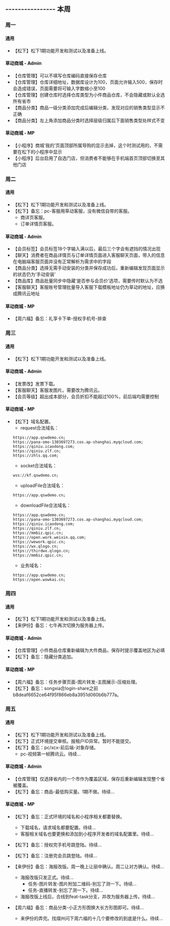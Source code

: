## ---------------- 本周

### 周一
#### 通用
* 【松下】松下1期功能开发和测试以及准备上线。
#### 草动商城 - Admin
* 【仓库管理】可以不填写仓库编码直接保存仓库
* 【仓库管理】仓库详细地址，数据库设计为100，页面允许输入500，保存时会造成错误，页面需要将可输入字数缩小至100
* 【仓库管理】创建仓库时选择仓库类型为小件商品仓库，不会隐藏或默认全选所有省市
* 【商品分类】商品一级分类添加完成后编辑分类，发现对应的销售类型显示不正确
* 【商品分类】左上角添加商品分类时选择层级归属后下面销售类型处样式不变
#### 草动商城 - MP
* 【小程序】商城‘我的’页面顶部所属导购的显示去掉，这个时测试用的，不需要在松下的小程序中显示
* 【小程序】后台启用了自选门店，但消费者不能够在手机端首页顶部切换至其他门店

### 周二
#### 通用
* 【松下】松下1期功能开发和测试以及准备上线。
* 【松下】备忘：pc-客服用草动客服，没有微信自带的客服。
  - 商详页客服。
  - 订单详情页客服。
#### 草动商城 - Admin
* 【会员标签】会员标签18个字输入满以后，最后三个字会有遮挡的情况出现
* 【聊天】消费者在商品详情页与订单详情页面进入客服聊天页面，带入的信息在电脑端客服页面并没有正常解析为需求中的字段
* 【商品分类】选择无需手动安装的分类并保存成功后，重新编辑发现页面显示的状态仍为‘手动安装’
* 【商品库】商品批量同步中隐藏‘是否参与会员价’选项，需要传时默认为不选
* 【客服聊天】客服账号管理批量导入客服下载模板地址仍为草动的地址，应换成腾讯云地址
#### 草动商城 - MP
* 【周六福】备忘：礼享卡下单-授权手机号-排查

### 周三
#### 通用
* 【松下】松下1期功能开发和测试以及准备上线。
#### 草动商城 - Admin
* 【发票改】发票下载。
* 【客服聊天】客服发图片。需要改为腾讯云。
* 【会员等级】超出成本部分，会员折扣不能超过100%，前后端均需要控制
#### 草动商城 - MP
* 【松下】域名配置。
  - request合法域名：
  ```
  https://app.qswdemo.cn;
  https://pana-omo-1303697273.cos.ap-shanghai.myqcloud.com;
  https://qiniu.icaodong.com;
  https://qiniu.zlf.cn;
  https://zhls.qq.com;
  ```
  - socket合法域名：
  ```
  wss://kf.qswdemo.cn;
  ```
  - uploadFile合法域名：
  ```
  https://app.qswdemo.cn;
  ```
  - downloadFile合法域名：
  ```
  https://app.qswdemo.cn;
  https://pana-omo-1303697273.cos.ap-shanghai.myqcloud.com;
  https://qiniu.icaodong.com;
  https://qiniu.zlf.cn;
  https://mmbiz.qpic.cn;
  https://open.work.weixin.qq.com;
  https://wework.qpic.cn;
  https://wx.qlogo.cn;
  https://thirdwx.qlogo.cn;
  https://mmbiz.qpic.cn;
  ```
  - 业务域名：
  ```
  https://app.qswdemo.cn;
  https://open.wowkai.cn;
  ```

### 周四
#### 通用
* 【松下】松下1期功能开发和测试以及准备上线。
* 【来伊份】备忘：七牛再次切换为服务器上传。
#### 草动商城 - Admin
* 【仓库管理】小件商品仓库重新编辑为大件商品，保存时提示覆盖地区为必填
* 【松下】备忘：隐藏分类追加。
#### 草动商城 - MP
* 【周六福】备忘：任务步骤页面-图片转发-主图展示-压缩处理。
* 【松下】备忘：songxia合login-share之前b8deaf6652ce64f95f866eb8a3951d060b6b777a。

### 周五
#### 通用
* 【松下】松下1期功能开发和测试以及准备上线。
* 【松下】正式环境提交审核。报租户ID异常。暂时不能提交。
* 【松下】备忘：pc/xcx-前后端-对象存储。
  - pc-视频第一帧腾讯云。待续...
#### 草动商城 - Admin
* 【仓库管理】仅选择省内的一个市作为覆盖区域，保存后重新编辑发现整个省被覆盖。
* 【松下】备忘：商品-最低购买量。1期不做。待续...
#### 草动商城 - MP
* 【松下】备忘：正式环境的域名和小程序相关都要替换。
  - 下载域名，请求域名都要配置。待续...
  - 客服相关域名也要更换和添加到小程序开发者的域名配置里。待续...

* 【松下】备忘：授权完手机号跳登陆。待续...
* 【松下】备忘：注册完会员跳登陆。待续...

* 【来伊份】备忘：海报改版。周一晚上让丽中确认。周二让对方确认。待续...
  - 海报改版只发正式。待续...
    - 任务-图片转发-图片附加二维码-别忘了测一下。待续...
    - 任务-直播转发-别忘了测一下。待续...
  - 海报改版上线后，合线到feat-task分支，并改为服务器上传。待续...
* 【周六福】备忘：商品分类-小正方形图换大长方形图即可。待续...
  - 来伊份的弄完。找熠州问下周六福的十几个要修改的到底是什么。待续...

